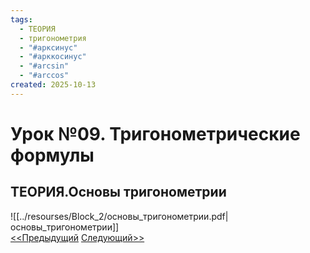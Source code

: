 ```yaml
---
tags:
  - ТЕОРИЯ
  - тригонометрия
  - "#арксинус"
  - "#арккосинус"
  - "#arcsin"
  - "#arccos"
created: 2025-10-13
---
```

# Урок №09. Тригонометрические формулы
## ТЕОРИЯ.Основы тригонометрии
![[../resourses/Block_2/основы_тригонометрии.pdf|основы_тригонометрии]]  
[<<Предыдущий](<Lesson 8>)  [Следующий>>](<Lesson 10>)  

